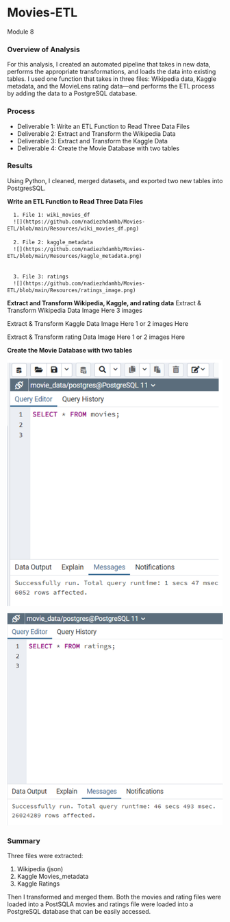 # Movies-ETL
Module 8

### Overview of Analysis
For this analysis, I created an automated pipeline that takes in new data, performs the appropriate transformations, and loads the data into existing tables. I used one function that takes in three files: Wikipedia data, Kaggle metadata, and the MovieLens rating data—and performs the ETL process by adding the data to a PostgreSQL database.

### Process

 - Deliverable 1: Write an ETL Function to Read Three Data Files
 - Deliverable 2: Extract and Transform the Wikipedia Data
 - Deliverable 3: Extract and Transform the Kaggle Data
 - Deliverable 4: Create the Movie Database with two tables

### Results
Using Python, I cleaned, merged datasets, and exported two new tables into PostgresSQL. 

**Write an ETL Function to Read Three Data Files**

      1. File 1: wiki_movies_df
      ![](https://github.com/nadiezhdamhb/Movies-ETL/blob/main/Resources/wiki_movies_df.png)
      
      2. File 2: kaggle_metadata
      ![](https://github.com/nadiezhdamhb/Movies-ETL/blob/main/Resources/kaggle_metadata.png)
      
      
      3. File 3: ratings
      ![](https://github.com/nadiezhdamhb/Movies-ETL/blob/main/Resources/ratings_image.png)


**Extract and Transform Wikipedia, Kaggle, and rating data**
Extract & Transform Wikipedia Data Image Here
3 images


 
 Extract & Transform Kaggle Data Image Here
 1 or 2 images Here
 
 
 
  
 Extract & Transform rating Data Image Here
 1 or 2 images Here
 
 
  **Create the Movie Database with two tables**

![](https://github.com/nadiezhdamhb/Movies-ETL/blob/main/Resources/movies_query.png)



![](https://github.com/nadiezhdamhb/Movies-ETL/blob/main/Resources/ratings_query.png)


 ### Summary

Three files were extracted:
  1. Wikipedia (json)
  2. Kaggle Movies_metadata
  3. Kaggle Ratings
  
Then I transformed and merged them. Both the movies and rating files were loaded into a PostSQLA movies and ratings file were loaded into a PostgreSQL database that can be easily accessed.

